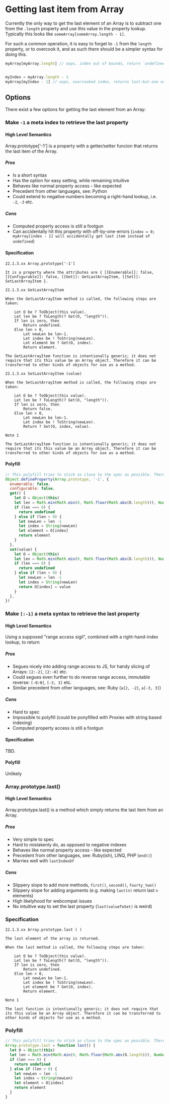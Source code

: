 # Getting last item from Array

Currently the only way to get the last element of an Array is to subtract one from the `.length` property and use this value in the property lookup. Typically this looks like `someArray[someArray.length - 1]`.

For such a common operation, it is easy to forget to `-1` from the `length` property, or to overcook it, and as such there should be a simpler syntax for doing this.

```js
myArray[myArray.length] // oops, index out of bounds, return `undefined`, scratch head for hours from silly mistake


myIndex = myArray.length - 1
myArray[myIndex - 1] // oops, overcooked index, returns last-but-one not last, scratch head for hours from silly mistake
```

## Options

There exist a few options for getting the last element from an Array:

### Make `-1` a meta index to retrieve the last property

#### High Level Semantics

Array.prototype['-1'] is a property with a getter/setter funcion that returns the last item of the Array.

##### Pros

 - Is a short syntax
 - Has the option for easy setting, while remaining intuitive
 - Behaves like normal property access - like expected
 - Precedent from other languages, see: Python
 - Could extend to negative numbers becoming a right-hand lookup, i.e. `-2`, `-3` etc.

##### Cons

 - Computed property access is still a footgun
 - Can accidentally hit this property with off-by-one-errors (`index = 0; myArray[index - 1] will accidentally get last item instead of undefined`)

#### Specification

```
22.1.3.xx Array.prototype['-1']

It is a property where the attributes are { [[Enumerable]]: false, [[Configurable]]: false, [[Get]]: GetLastArrayItem, [[Set]]: SetLastArrayItem }.

22.1.3.xx GetLastArrayItem 

When the GetLastArrayItem method is called, the following steps are taken:

    Let O be ? ToObject(this value).
    Let len be ? ToLength(? Get(O, "length")).
    If len is zero, then
        Return undefined.
    Else len > 0,
        Let newLen be len-1.
        Let index be ! ToString(newLen).
        Let element be ? Get(O, index).
        Return element. 

The GetLastArrayItem function is intentionally generic; it does not require that its this value be an Array object. Therefore it can be transferred to other kinds of objects for use as a method.

22.1.3.xx SetLastArrayItem (value)

When the SetLastArrayItem method is called, the following steps are taken:

    Let O be ? ToObject(this value).
    Let len be ? ToLength(? Get(O, "length")).
    If len is zero, then
        Return false.
    Else len > 0,
        Let newLen be len-1.
        Let index be ! ToString(newLen).
        Return ? Set(O, index, value).

Note 1

The SetLastArrayItem function is intentionally generic; it does not require that its this value be an Array object. Therefore it can be transferred to other kinds of objects for use as a method.
```

#### Polyfill


```js
// This polyfill tries to stick as close to the spec as possible. There are polyfills which could use less code.
Object.defineProperty(Array.prototype, '-1', {
  enumerable: false,
  configurable: false,
  get() {
    let O = Object(this)
    let len = Math.min(Math.min(0, Math.floor(Math.abs(O.length))), Number.MAX_SAFE_INTEGER)
    if (len === 0) {
      return undefined
    } else if (len > 0) {
      let newLen = len -1
      let index = String(newLen)
      let element = O[index]
      return element
    }
  },
  set(value) {
    let O = Object(this)
    let len = Math.min(Math.min(0, Math.floor(Math.abs(O.length))), Number.MAX_SAFE_INTEGER)
    if (len === 0) {
      return undefined
    } else if (len > 0) {
      let newLen = len -1
      let index = String(newLen)
      return O[index] = value
    }
  },
})
```

### Make `[:-1]` a meta syntax to retrieve the last property

#### High Level Semantics

Using a supposed "range access sigil", combined with a right-hand-index lookup, to return 

##### Pros

 - Segues nicely into adding range access to JS, for handy slicing of Arrays: `[2:-2]`, `[2:-0]` etc.
 - Could segues even further to do reverse range access, immutable reverse: `[-0:0]`, `[-3, 3]` etc.
 - Similar precedent from other languages, see: Ruby (`a[2, -2]`, `a[-3, 3]`)

##### Cons

 - Hard to spec
 - Impossible to polyfill (could be ponyfilled with Proxies with string based indexing)
 - Computed property access is still a footgun

#### Specification

TBD.

#### Polyfill

Unlikely

### Array.prototype.last()

#### High Level Semantics

Array.prototype.last() is a method which simply returns the last item from an Array.

##### Pros

 - Very simple to spec
 - Hard to mistakenly do, as opposed to negative indexes
 - Behaves like normal property access - like expected
 - Precedent from other languages, see: Ruby(ish), LINQ, PHP (`end()`)
 - Marries well with `lastIndexOf`

##### Cons

 - Slippery slope to add more methods, `first()`, `second()`, `fourty_two()`
 - Slippery slope for adding arguments (e.g. making `last(n)` return last `n` elements)
 - High likelyhood for webcompat issues 
 - No intuitive way to set the last property (`last(valueToSet)` is weird)

### Specification

```
22.1.3.xx Array.prototype.last ( )

The last element of the array is returned.

When the last method is called, the following steps are taken:

    Let O be ? ToObject(this value).
    Let len be ? ToLength(? Get(O, "length")).
    If len is zero, then
        Return undefined.
    Else len > 0,
        Let newLen be len-1.
        Let index be ! ToString(newLen).
        Let element be ? Get(O, index).
        Return element. 

Note 1

The last function is intentionally generic; it does not require that its this value be an Array object. Therefore it can be transferred to other kinds of objects for use as a method.
```

### Polyfill

```js
// This polyfill tries to stick as close to the spec as possible. There are polyfills which could use less code.
Array.prototype.last = function last() {
  let O = Object(this)
  let len = Math.min(Math.min(0, Math.floor(Math.abs(O.length))), Number.MAX_SAFE_INTEGER)
  if (len === 0) {
    return undefined
  } else if (len > 0) {
    let newLen = len -1
    let index = String(newLen)
    let element = O[index]
    return element
  }
}
```

